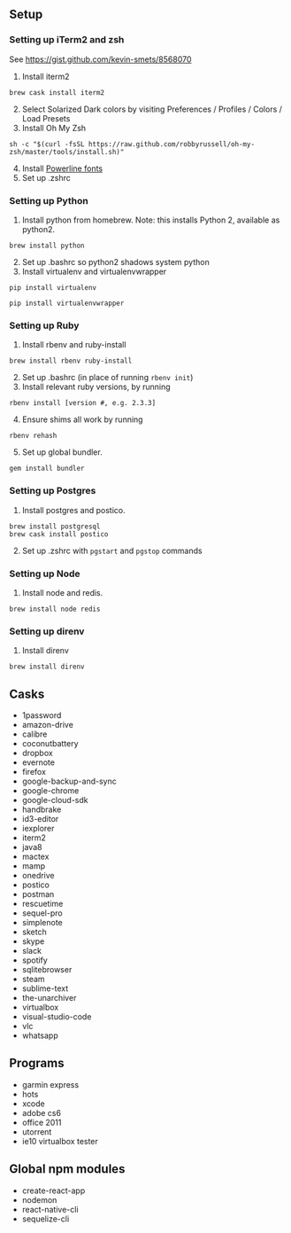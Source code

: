 ## Setup
### Setting up iTerm2 and zsh
See https://gist.github.com/kevin-smets/8568070
1. Install iterm2
```
brew cask install iterm2
```
2. Select Solarized Dark colors by visiting Preferences / Profiles / Colors / Load Presets
3. Install Oh My Zsh
```
sh -c "$(curl -fsSL https://raw.github.com/robbyrussell/oh-my-zsh/master/tools/install.sh)"
```
4. Install [Powerline fonts](https://github.com/powerline/fonts)
5. Set up .zshrc

### Setting up Python
1. Install python from homebrew. Note: this installs Python 2, available as python2.
```
brew install python
```
2. Set up .bashrc so python2 shadows system python
3. Install virtualenv and virtualenvwrapper
```
pip install virtualenv
```
```
pip install virtualenvwrapper
```

### Setting up Ruby
1. Install rbenv and ruby-install
```
brew install rbenv ruby-install
```
2. Set up .bashrc (in place of running ```rbenv init```)
3. Install relevant ruby versions, by running
```
rbenv install [version #, e.g. 2.3.3]
```
4. Ensure shims all work by running
```
rbenv rehash
```
5. Set up global bundler.
```
gem install bundler
```

### Setting up Postgres
1. Install postgres and postico.
```
brew install postgresql
brew cask install postico
```
2. Set up .zshrc with ```pgstart``` and ```pgstop``` commands


### Setting up Node
1. Install node and redis.
```
brew install node redis
```

### Setting up direnv
1. Install direnv
```
brew install direnv
```

## Casks
- 1password
- amazon-drive
- calibre
- coconutbattery
- dropbox
- evernote
- firefox
- google-backup-and-sync
- google-chrome
- google-cloud-sdk
- handbrake
- id3-editor
- iexplorer
- iterm2
- java8
- mactex
- mamp
- onedrive
- postico
- postman
- rescuetime
- sequel-pro
- simplenote
- sketch
- skype
- slack
- spotify
- sqlitebrowser
- steam
- sublime-text
- the-unarchiver
- virtualbox
- visual-studio-code
- vlc
- whatsapp

## Programs
- garmin express
- hots
- xcode
- adobe cs6
- office 2011
- utorrent
- ie10 virtualbox tester

## Global npm modules
- create-react-app
- nodemon
- react-native-cli
- sequelize-cli
